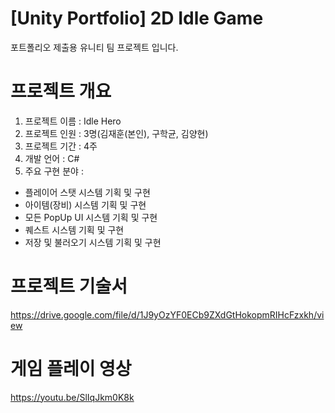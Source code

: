 # [Unity Portfolio] 2D Idle Game
포트폴리오 제출용 유니티 팀 프로젝트 입니다.
# 프로젝트 개요
1. 프로젝트 이름 : Idle Hero
2. 프로젝트 인원 : 3명(김재훈(본인), 구학균, 김양현)
3. 프로젝트 기간 : 4주
4. 개발 언어  : C#
5. 주요 구현 분야 :
- 플레이어 스탯 시스템 기획 및 구현
- 아이템(장비) 시스템 기획 및 구현
- 모든 PopUp UI 시스템 기획 및 구현
- 퀘스트 시스템 기획 및 구현
- 저장 및 불러오기 시스템 기획 및 구현
# 프로젝트 기술서
https://drive.google.com/file/d/1J9yOzYF0ECb9ZXdGtHokopmRIHcFzxkh/view
# 게임 플레이 영상
https://youtu.be/SlIqJkm0K8k
